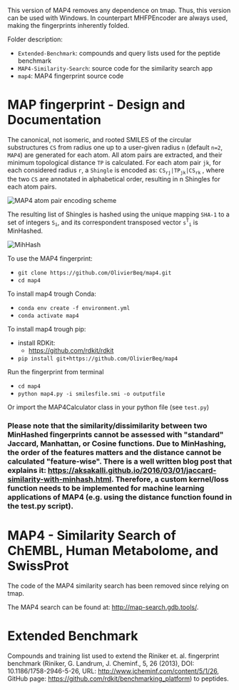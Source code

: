 This version of MAP4 removes any dependence on tmap.
Thus, this version can be used with Windows.
In counterpart MHFPEncoder are always used, making the fingerprints inherently folded.


Folder description:
- `Extended-Benchmark`: compounds and query lists used for the peptide benchmark
- `MAP4-Similarity-Search`: source code for the similarity search app
- `map4`: MAP4 fingerprint source code
 

# MAP fingerprint - Design and Documentation  

The canonical, not isomeric, and rooted SMILES of the circular substructures `CS` from radius one up to a user-given radius `n` (default `n=2`, `MAP4`) are generated for each atom. All atom pairs are extracted, and their minimum topological distance `TP` is calculated. For each atom pair `jk`, for each considered radius `r`, a `Shingle` is encoded as: `CS`<sub>`rj`</sub>`|TP`<sub>`jk`</sub>`|CS`<sub>`rk`</sub> , where the two `CS` are annotated in alphabetical order, resulting in n Shingles for each atom pairs. 

![MAP4 atom pair encoding scheme](https://cloud.gdb.tools/s/oANAxRazApL5EDw/preview)

The resulting list of Shingles is hashed using the unique mapping `SHA-1` to a set of integers `S`<sub>`i`</sub>, and its correspondent transposed vector `s`<sup>`T`</sup><sub>`i`</sub> is MinHashed.

![MihHash](https://cloud.gdb.tools/s/nLjQKTcHPLdpnxJ/preview)

To use the MAP4 fingerprint:
- `git clone https://github.com/OlivierBeq/map4.git`
- `cd map4`

To install map4 trough Conda:
- `conda env create -f environment.yml`
- `conda activate map4`

To install map4 trough pip:
- install RDKit:
   - https://github.com/rdkit/rdkit
- `pip install git+https://github.com/OlivierBeq/map4`

Run the fingerprint from terminal
- `cd map4`
- `python map4.py -i smilesfile.smi -o outputfile`

Or import the MAP4Calculator class in your python file (see `test.py`)

### Please note that the similarity/dissimilarity between two MinHashed fingerprints cannot be assessed with "standard" Jaccard, Manhattan, or Cosine functions. Due to MinHashing, the order of the features matters and the distance cannot be calculated "feature-wise". There is a well written blog post that explains it: https://aksakalli.github.io/2016/03/01/jaccard-similarity-with-minhash.html. Therefore, a custom kernel/loss function needs to be implemented for machine learning applications of MAP4 (e.g. using the distance function found in the test.py script).

# MAP4 - Similarity Search of ChEMBL, Human Metabolome, and SwissProt

The code of the MAP4 similarity search has been removed since relying on tmap.

The MAP4 search can be found at: http://map-search.gdb.tools/.

# Extended Benchmark

Compounds and training list used to extend the Riniker et. al. fingerprint benchmark (Riniker, G. Landrum, J. Cheminf., 5, 26 (2013), DOI: 10.1186/1758-2946-5-26, URL: http://www.jcheminf.com/content/5/1/26, GitHub page: https://github.com/rdkit/benchmarking_platform) to peptides.
